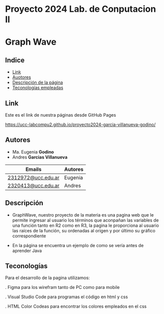 # Proyecto 2024 Lab. de Conputacion II

# Graph Wave  

## Indice
- [Link](#Link)
- [Auotores](#Autores)
- [Descripción de la página](#Descripción)
- [Teconologías empleadas](#Tecnologías)

## Link 

Este es el link de nuestra páginas desde GitHub Pages

https://ucc-labcompu2.github.io/proyecto2024-garcia-villanueva-godino/


## Autores
* Ma. Eugenia  **Godino**
* Andres **Garcias Villanueva**

| Emails | Autores |
|--------|---------|
| 2312972@ucc.edu.ar | Eugenia |
| 2320413@ucc.edu.ar | Andres |


## Descripción
- GraphWave, nuestro proyecto de la materia es una pagina web que le permite ingresar al usuario los términos que aconpañan las variables de una función tanto en R2 como en R3, la pagina le proporciona al usuario las raíces de la función, su ordenadas al origen y por último su gráfico correspondiente 

- En la página se encuentra un ejemplo de como se vería antes de aprender Java


## Teconologías
Para el desarrollo de la pagina utilizamos: 

. Figma para los wirefram tanto de PC como para mobile 

. Visual Studio Code para programas el código en html y css

. HTML Color Codeas para encontrar los colores empleados en el css
